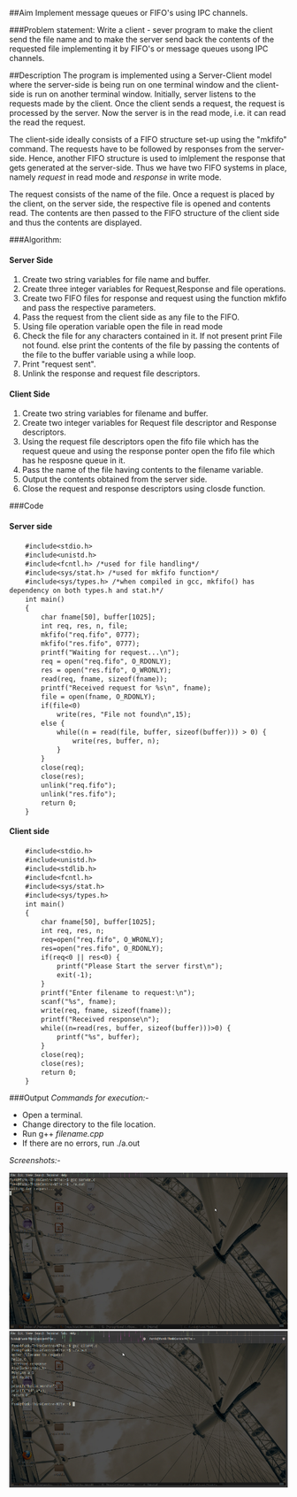 ##Aim
Implement message queues or FIFO's using IPC channels.

###Problem statement:
Write a client - sever program to make the client send the file name and to make the server send back the contents of the requested file implementing it by FIFO's or message queues usong IPC channels.

##Description
The program is implemented using a Server-Client model where the server-side 
is being run on one terminal window and the client-side is run on another terminal
window. Initially, server listens to the requests made by the client.
Once the client sends a request, the request is processed by the server.
Now the server is in the read mode, i.e. it can read the read the request.


The client-side ideally consists of a FIFO structure set-up using the "mkfifo" command.
The requests have to be followed by responses from the server-side. 
Hence, another FIFO structure is used to imlplement the response that gets
generated at the server-side. Thus we have two FIFO systems in place, namely 
*request* in read mode and *response* in write mode. 

The request consists of the name of the file. Once a request is placed by the client, 
on the server side, the respective file is opened and contents read. 
The contents are then passed to the FIFO structure of the client side and thus the 
contents are displayed. 

###Algorithm:

####	Server Side
1. Create two string variables for file name and buffer.
2. Create three integer variables for Request,Response and file operations.
3. Create two FIFO files for response and request using the function mkfifo and pass the respective parameters.
4. Pass the request from the client side as any file to the FIFO.
5. Using file operation variable open the file in read mode
6. Check the file for any characters contained in it.
	If not present print File not found.
	else print the contents of the file by passing the contents of the file to the buffer variable using a while loop.
7. Print "request sent".
8. Unlink the response and request file descriptors.


####	Client Side
1. Create two string variables for filename and buffer.
2. Create two integer variables for Request file descriptor and Response descriptors.
3. Using the request file descriptors open the fifo file which has the request queue and using the response ponter open the fifo file which has he resposne queue in it.
4. Pass the name of the file having contents to the filename variable.
5. Output the contents obtained from the server side.
6. Close the request and response descriptors using closde function.


###Code

#### 		Server side
		#include<stdio.h>
		#include<unistd.h>
		#include<fcntl.h> /*used for file handling*/
		#include<sys/stat.h> /*used for mkfifo function*/
		#include<sys/types.h> /*when compiled in gcc, mkfifo() has dependency on both types.h and stat.h*/
		int main()
		{
			char fname[50], buffer[1025];
			int req, res, n, file;
			mkfifo("req.fifo", 0777);
			mkfifo("res.fifo", 0777);
			printf("Waiting for request...\n");
			req = open("req.fifo", O_RDONLY);
			res = open("res.fifo", O_WRONLY);
			read(req, fname, sizeof(fname));
			printf("Received request for %s\n", fname);
			file = open(fname, O_RDONLY);
			if(file<0)
				write(res, "File not found\n",15);
			else {
				while((n = read(file, buffer, sizeof(buffer))) > 0) {
					write(res, buffer, n);
				}
			}
			close(req);
			close(res);
			unlink("req.fifo");
			unlink("res.fifo");
			return 0;
		}

#### 		Client side

		#include<stdio.h>
		#include<unistd.h>
		#include<stdlib.h>
		#include<fcntl.h>
		#include<sys/stat.h>
		#include<sys/types.h>
		int main()
		{
			char fname[50], buffer[1025];
			int req, res, n;
			req=open("req.fifo", O_WRONLY);
			res=open("res.fifo", O_RDONLY);
			if(req<0 || res<0) {
				printf("Please Start the server first\n");
				exit(-1);
			}
			printf("Enter filename to request:\n");
			scanf("%s", fname);
			write(req, fname, sizeof(fname));
			printf("Received response\n");
			while((n=read(res, buffer, sizeof(buffer)))>0) {
				printf("%s", buffer);
			}
			close(req);
			close(res);
			return 0;
		}

###Output
*Commands for execution:-*

* Open a terminal.
* Change directory to the file location.
* Run g++ *filename.cpp*
* If there are no errors, run ./a.out

*Screenshots:-*

![ScreenShot of Output](server.png)
![ScreenShot of Output](client.png)
